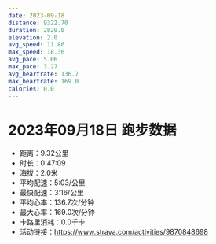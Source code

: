 ```yaml
---
date: 2023-09-18
distance: 9322.70
duration: 2829.0
elevation: 2.0
avg_speed: 11.86
max_speed: 18.36
avg_pace: 5.06
max_pace: 3.27
avg_heartrate: 136.7
max_heartrate: 169.0
calories: 0.0
---
```


# 2023年09月18日 跑步数据

- 距离：9.32公里
- 时长：0:47:09
- 海拔：2.0米
- 平均配速：5:03/公里
- 最快配速：3:16/公里
- 平均心率：136.7次/分钟
- 最大心率：169.0次/分钟
- 卡路里消耗：0.0千卡
- 活动链接：https://www.strava.com/activities/9870848698
